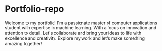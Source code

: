 # Portfolio-repo
Welcome to my portfolio! I'm a passionate master of computer applications student with expertise in machine learning. With a focus on innovation and attention to detail. Let's collaborate and bring your ideas to life with excellence and creativity. Explore my work and let's make something amazing together!
